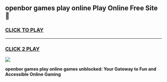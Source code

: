 
## openbor games play online Play Online Free Site 👋
<h3>
<a href="https://download.freeplayer.one?title=openbor_games_play_online&ref=21F">CLICK TO PLAY</a></h3>
<hr>

<h3>
<a href="https://download.freeplayer.one?title=openbor_games_play_online&ref=21F">CLICK 2 PLAY</a>
  
</h3>

<a href="https://download.freeplayer.one?title=openbor_games_play_online&ref=21F"><img src="https://cdnb.artstation.com/p/assets/images/images/032/539/853/original/anto-thomas-button-gif.gif"></a>


**openbor games play online games unblocked: Your Gateway to Fun and Accessible Online Gaming**
